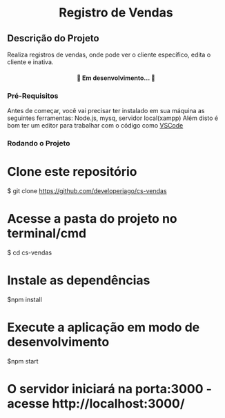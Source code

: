 <h1 align="center"> Registro de Vendas </h1>

## Descrição do Projeto
Realiza registros de vendas, onde pode ver o cliente específico, edita o cliente e inativa.

<h4 align="center"> 
	🚧  Em desenvolvimento...  🚧
</h4>

### Pré-Requisitos

Antes de começar, você vai precisar ter instalado em sua máquina as seguintes ferramentas:
Node.js, mysq, servidor local(xampp)
Além disto é bom ter um editor para trabalhar com o código como [VSCode](https://code.visualstudio.com/)

### Rodando o Projeto

# Clone este repositório
$ git clone https://github.com/developeriago/cs-vendas

# Acesse a pasta do projeto no terminal/cmd
$ cd cs-vendas

# Instale as dependências
$npm install

# Execute a aplicação em modo de desenvolvimento
$npm start

# O servidor iniciará na porta:3000 - acesse http://localhost:3000/
	
